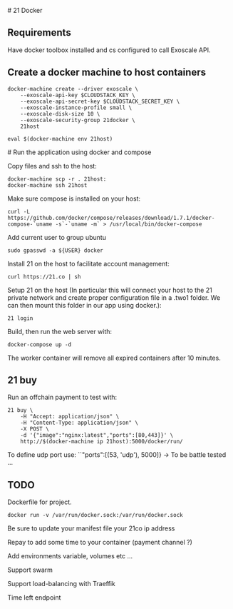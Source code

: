 # 21 Docker

## Requirements

Have docker toolbox installed and cs configured to call Exoscale API.

## Create a docker machine to host containers

    docker-machine create --driver exoscale \
        --exoscale-api-key $CLOUDSTACK_KEY \
        --exoscale-api-secret-key $CLOUDSTACK_SECRET_KEY \
        --exoscale-instance-profile small \
        --exoscale-disk-size 10 \
        --exoscale-security-group 21docker \
        21host

    eval $(docker-machine env 21host)

# Run the application using docker and compose

Copy files and ssh to the host:
    
    docker-machine scp -r . 21host:
    docker-machine ssh 21host

Make sure compose is installed on your host:

    curl -L https://github.com/docker/compose/releases/download/1.7.1/docker-compose-`uname -s`-`uname -m` > /usr/local/bin/docker-compose

<!-- Start a redis server on your host with:

    docker run --name redis -p 127.0.0.1:6379:6379 -d redis redis-server --appendonly yes -->

Add current user to group ubuntu

    sudo gpasswd -a ${USER} docker

Install 21 on the host to facilitate account management:

    curl https://21.co | sh

Setup 21 on the host (In particular this will connect your host to the 21 private network and create proper configuration file in a .two1 folder. We can then mount this folder in our app using docker.):

    21 login

Build, then run the web server with:

    docker-compose up -d

The worker container will remove all expired containers after 10 minutes.

## 21 buy

Run an offchain payment to test with:

    21 buy \
        -H "Accept: application/json" \
        -H "Content-Type: application/json" \
        -X POST \
        -d '{"image":"nginx:latest","ports":[80,443]}' \
        http://$(docker-machine ip 21host):5000/docker/run/

To define udp port use: ``"ports":[(53, 'udp'), 5000]} -> To be battle tested ...

## TODO

Dockerfile for project. 

    docker run -v /var/run/docker.sock:/var/run/docker.sock

Be sure to update your manifest file your 21co ip address

Repay to add some time to your container (payment channel ?)

Add environments variable, volumes etc ...

Support swarm

Support load-balancing with Traeffik

Time left endpoint
